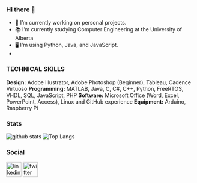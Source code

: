### Hi there 👋


- 🔭 I’m currently working on personal projects.
- 📚 I’m currently studying Computer Engineering at the University of Alberta
- 🖥 I'm using Python, Java, and JavaScript.
- 
### TECHNICAL SKILLS

**Design:** Adobe Illustrator, Adobe Photoshop (Beginner), Tableau, Cadence Virtuoso
**Programming:** MATLAB, Java, C, C#, C++, Python, FreeRTOS, VHDL, SQL, JavaScript, PHP
**Software:** Microsoft Office (Word, Excel, PowerPoint, Access), Linux and GitHub experience
**Equipment:** Arduino, Raspberry Pi

### Stats 
![github stats](https://github-readme-stats.vercel.app/api?username=raamish10&count_private=true&show_icons=true&theme=graywhite&hide_border=True) 
![Top Langs](https://github-readme-stats.vercel.app/api/top-langs/?username=raamish10&langs_count=5)


### Social 
[<img src='https://cdn.jsdelivr.net/npm/simple-icons@3.0.1/icons/linkedin.svg' alt='linkedin' height='40'>](https://www.linkedin.com/in/raamish11/) 
[<img src='https://cdn.jsdelivr.net/npm/simple-icons@3.0.1/icons/twitter.svg' alt='twitter' height='40'>](https://www.twitter.com/)  
